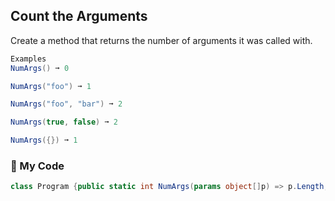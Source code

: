 ## Count the Arguments

Create a method that returns the number of arguments it was called with.
```c#
Examples
NumArgs() ➞ 0

NumArgs("foo") ➞ 1

NumArgs("foo", "bar") ➞ 2

NumArgs(true, false) ➞ 2

NumArgs({}) ➞ 1
```
### 🌲 My Code
```c#
class Program {public static int NumArgs(params object[]p) => p.Length;}
```

